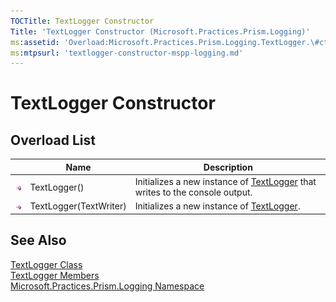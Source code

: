 ```yaml
---
TOCTitle: TextLogger Constructor
Title: 'TextLogger Constructor (Microsoft.Practices.Prism.Logging)'
ms:assetid: 'Overload:Microsoft.Practices.Prism.Logging.TextLogger.\#ctor'
ms:mtpsurl: 'textlogger-constructor-mspp-logging.md'
---
```


# TextLogger Constructor

## Overload List

<table>
<thead>
<tr class="header">
<th> </th>
<th>Name</th>
<th>Description</th>
</tr>
</thead>
<tbody>
<tr class="odd">
<td><img src="/patterns-practices/reference/images/public-method.gif" alt="Public method"/></td>
<td>TextLogger()</td>
<td><div class="summary">
Initializes a new instance of <a href="/patterns-practices/reference/textlogger-class-mspp-logging" data-raw-source="[TextLogger](/patterns-practices/reference/textlogger-class-mspp-logging)">TextLogger</a> that writes to the console output.
</div></td>
</tr>
<tr class="even">
<td><img src="/patterns-practices/reference/images/public-method.gif" alt="Public method"/></td>
<td>TextLogger(TextWriter)</td>
<td><div class="summary">
Initializes a new instance of <a href="/patterns-practices/reference/textlogger-class-mspp-logging" data-raw-source="[TextLogger](/patterns-practices/reference/textlogger-class-mspp-logging)">TextLogger</a>.
</div></td>
</tr>
</tbody>
</table>

## See Also

[TextLogger Class](/patterns-practices/reference/textlogger-class-mspp-logging)  
[TextLogger Members](/patterns-practices/reference/textlogger-members-mspp-logging)  
[Microsoft.Practices.Prism.Logging Namespace](/patterns-practices/reference/mspp-logging-namespace)
